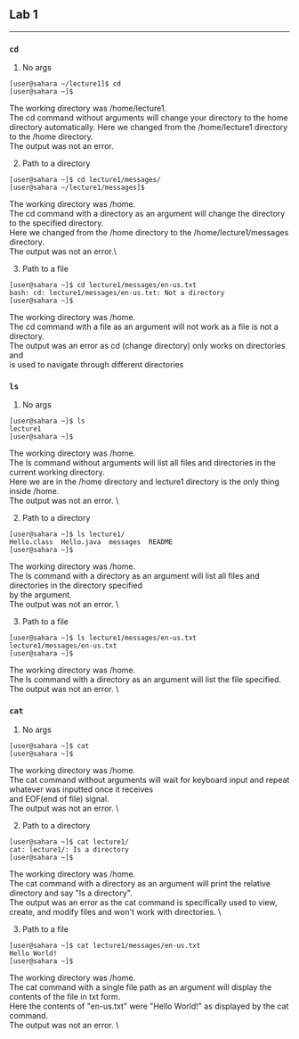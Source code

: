 ## Lab 1
---
### `cd`
1. No args
```
[user@sahara ~/lecture1]$ cd
[user@sahara ~]$ 
```
The working directory was /home/lecture1.\
The cd command without arguments will change your directory to the home directory automatically.
Here we changed from the /home/lecture1 directory to the /home directory. \
The output was not an error.

2. Path to a directory
```
[user@sahara ~]$ cd lecture1/messages/
[user@sahara ~/lecture1/messages]$
```
The working directory was /home.\
The cd command with a directory as an argument will change the directory to the specified directory. \
Here we changed from the /home directory to the /home/lecture1/messages directory. \
The output was not an error.\

3. Path to a file
```
[user@sahara ~]$ cd lecture1/messages/en-us.txt 
bash: cd: lecture1/messages/en-us.txt: Not a directory
[user@sahara ~]$
```
The working directory was /home.\
The cd command with a file as an argument will not work as a file is not a directory. \
The output was an error as cd (change directory) only works on directories and \
is used to navigate through different directories

### `ls`
1. No args
```
[user@sahara ~]$ ls
lecture1
[user@sahara ~]$
```
The working directory was /home.\
The ls command without arguments will list all files and directories in the current working directory. \
Here we are in the /home directory and lecture1 directory is the only thing inside /home. \
The output was not an error. \

2. Path to a directory
```
[user@sahara ~]$ ls lecture1/
Hello.class  Hello.java  messages  README
[user@sahara ~]$
```
The working directory was /home.\
The ls command with a directory as an argument will list all files and directories in the directory specified \
by the argument.\
The output was not an error. \

3. Path to a file
```
[user@sahara ~]$ ls lecture1/messages/en-us.txt 
lecture1/messages/en-us.txt
[user@sahara ~]$
```
The working directory was /home.\
The ls command with a directory as an argument will list the file specified.\
The output was not an error. \

### `cat`

1. No args
```
[user@sahara ~]$ cat
[user@sahara ~]$
```
The working directory was /home. \
The cat command without arguments will wait for keyboard input and repeat whatever was inputted once it receives \
and EOF(end of file) signal. \
The output was not an error. \

2. Path to a directory
```
[user@sahara ~]$ cat lecture1/
cat: lecture1/: Is a directory
[user@sahara ~]$
```
The working directory was /home. \
The cat command with a directory as an argument will print the relative directory and say  "Is a directory". \
The output was an error as the cat command is specifically used to view, create, and modify files and won't work 
with directories. \

3. Path to a file
```
[user@sahara ~]$ cat lecture1/messages/en-us.txt 
Hello World!
[user@sahara ~]$
```
The working directory was /home. \
The cat command with a single file path as an argument will display the contents of the file in txt form. \
Here the contents of "en-us.txt" were "Hello World!" as displayed by the cat command. \
The output was not an error. \

